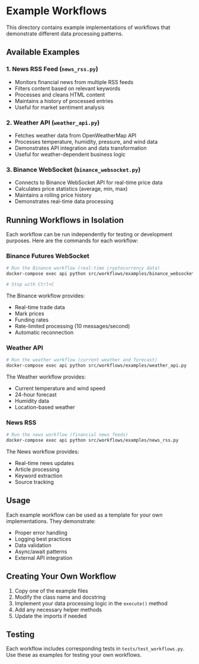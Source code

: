 # Example Workflows

This directory contains example implementations of workflows that demonstrate different data processing patterns.

## Available Examples

### 1. News RSS Feed (`news_rss.py`)
- Monitors financial news from multiple RSS feeds
- Filters content based on relevant keywords
- Processes and cleans HTML content
- Maintains a history of processed entries
- Useful for market sentiment analysis

### 2. Weather API (`weather_api.py`)
- Fetches weather data from OpenWeatherMap API
- Processes temperature, humidity, pressure, and wind data
- Demonstrates API integration and data transformation
- Useful for weather-dependent business logic

### 3. Binance WebSocket (`binance_websocket.py`)
- Connects to Binance WebSocket API for real-time price data
- Calculates price statistics (average, min, max)
- Maintains a rolling price history
- Demonstrates real-time data processing

## Running Workflows in Isolation

Each workflow can be run independently for testing or development purposes. Here are the commands for each workflow:

### Binance Futures WebSocket
```bash
# Run the Binance workflow (real-time cryptocurrency data)
docker-compose exec api python src/workflows/examples/binance_websocket.py

# Stop with Ctrl+C
```

The Binance workflow provides:
- Real-time trade data
- Mark prices
- Funding rates
- Rate-limited processing (10 messages/second)
- Automatic reconnection

### Weather API
```bash
# Run the weather workflow (current weather and forecast)
docker-compose exec api python src/workflows/examples/weather_api.py
```

The Weather workflow provides:
- Current temperature and wind speed
- 24-hour forecast
- Humidity data
- Location-based weather

### News RSS
```bash
# Run the news workflow (financial news feeds)
docker-compose exec api python src/workflows/examples/news_rss.py
```

The News workflow provides:
- Real-time news updates
- Article processing
- Keyword extraction
- Source tracking

## Usage

Each example workflow can be used as a template for your own implementations. They demonstrate:
- Proper error handling
- Logging best practices
- Data validation
- Async/await patterns
- External API integration

## Creating Your Own Workflow

1. Copy one of the example files
2. Modify the class name and docstring
3. Implement your data processing logic in the `execute()` method
4. Add any necessary helper methods
5. Update the imports if needed

## Testing

Each workflow includes corresponding tests in `tests/test_workflows.py`. Use these as examples for testing your own workflows. 